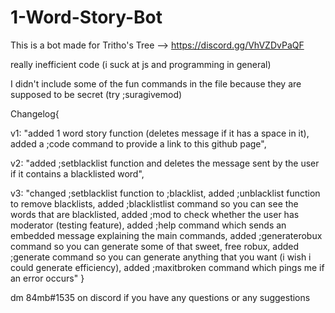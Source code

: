 # 1-Word-Story-Bot
This is a bot made for Tritho's Tree --> https://discord.gg/VhVZDvPaQF

really inefficient code (i suck at js and programming in general)

I didn't include some of the fun commands in the file because they are supposed to be secret (try ;suragivemod)


Changelog{

v1: "added 1 word story function (deletes message if it has a space in it), 
    added a ;code command to provide a link to this github page",
    
v2: "added ;setblacklist function and deletes the message sent by the user if it contains a blacklisted word",

v3: "changed ;setblacklist function to ;blacklist, 
    added ;unblacklist function to remove blacklists, 
    added ;blacklistlist command so you can see the words that are blacklisted, 
    added ;mod to check whether the user has moderator (testing feature), 
    added ;help command which sends an embedded message explaining the main commands, 
    added ;generaterobux command so you can generate some of that sweet, free robux, 
    added ;generate command so you can generate anything that you want (i wish i could generate efficiency), 
    added ;maxitbroken command which pings me if an error occurs"
}


dm 84mb#1535 on discord if you have any questions or any suggestions

